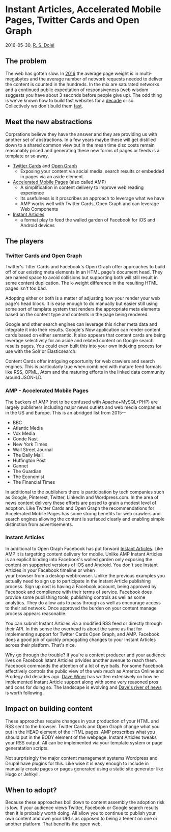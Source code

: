 
# Instant Articles, Accelerated Mobile Pages, Twitter Cards and Open Graph

2016-05-30, [R. S. Doiel](http://rsdoiel.github.io)

## The problem

The web has gotten slow. In [2016](http://httparchive.org/trends.php) the 
average page weight is in multi-megabytes and the average number of network 
requests needed to deliver the content is counted in 
the hundreds. In the mix are saturated networks and a continued public 
expectation of responsiveness (web wisdom suggests you have about 3 seconds 
before people give up).  The odd thing is we've known how to build fast 
websites for a [decade](https://www.stevesouders.com/) or so.  
Collectively we don't build them [fast](https://www.sitepoint.com/average-page-weight-increased-another-16-2015/). 


## Meet the new abstractions

Corprations believe they have the answer and they are providing us 
with another set of abstractions. In a few years maybe these will 
get distilled down to a shared common view but in the mean time disc 
costs remain reasonably priced and generating these new forms of 
pages or feeds is a template or so away.

+ [Twitter Cards](https://dev.twitter.com/cards/overview) and [Open Graph](http://ogp.me/)
  + Exposing your content via social media, search results or embedded in pages via an aside element
+ [Accelerated Mobile Pages](https://www.ampproject.org/) (also called AMP)
  + A simplification in content delivery to improve web reading experience
  + Its usefulness is it proscribes an approach to leverage what we have
  + AMP works well with Twitter Cards, Open Graph and can leverage Web Components
+ [Instant Articles](https://instantarticles.fb.com/)
  + a format play to feed the walled garden of Facebook for iOS and Android devices


## The players 

### Twitter Cards and Open Graph

Twitter's Titter Cards and Facebook's Open Graph offer approaches to 
build off of our existing meta elements in an HTML page's document 
head.  They are named space to avoid collisions but supporting both 
will still result in some content duplication. The k-weight 
difference in the resulting HTML pages isn't too bad. 

Adopting either or both is a matter of adjusting how your render your 
web page's head block.  It is easy enough to do manually but easier 
still using some sort of template system that renders the appropriate 
meta elements based on the content type and contents in the page 
being rendered.  

Google and other search engines can leverage this richer meta 
data and integrate it into their results. Google's Now application can 
render content cards based on either semantic. It also appears that 
content cards are being leverage selectively for an aside and related 
content on Google search results pages. You could even built this into 
your own indexing process for use with the Solr or Elasticsearch.

Content Cards offer intriguing opportunity for web crawlers and search 
engines.  This is particularly true when combined with mature feed 
formats like RSS, OPML, Atom and the maturing efforts in the linked 
data community around JSON-LD.


### AMP - Accelerated Mobile Pages

The backers of AMP (not to be confused with Apache+MySQL+PHP) are largely
publishers including major news outlets and web media
companies in the US and Europe. This is an abridged list from 2015--

+ BBC
+ Atlantic Media
+ Vox Media
+ Conde Nast
+ New York Times
+ Wall Street Journal
+ The Daily Mail
+ Huffington Post
+ Gannet
+ The Guardian
+ The Economist
+ The Financial Times

In additional to the publishers there is participation by tech companies
such as Google, Pinterest, Twitter, LinkedIn and Wordpress.com. In the area
of news content delivery these efforts are posed to grain a modest level of
adoption. Like Twitter Cards and Open Graph the recommendations for Accelerated
Mobile Pages has some strong benefits for web crawlers and search engines allowing
the content is surfaced clearly and enabling simple distinction from 
advertisements.


### Instant Articles

In additional to Open Graph Facebook has put forward [Instant Articles](https://developers.facebook.com/docs/instant-articles).
Like AMP it is targetting content delivery for mobile. Unlike AMP Instant Articles is an
explicit binding into Facebook's walled garden only exposing the content on supported
versions of iOS and Android. You don't see Instant Articles in your Facebook timeline or when  
your browser from a deskop webbrowser.  Unlike the previous
examples you actually need to sign up to participate in the Instant Article publishing
process.  Sign up cost is having a Facebook account, being approved by Facebook and complience
with their terms of service. Facebook does provide some publishing tools, publishing controls
as well as some analytics. They do allow ads to pass through as well as encourage access to
their ad network.  Once approved the burden on your content manage process appears reasonable.  

You can submit Instant Articles via a modified RSS feed or directly through their API. 
In this sense the overhead is about the same as that for implementing support for Twitter Cards
Open Graph, and AMP. Facebook does a good job of quickly propogating changes to your
Instant Articles across their platform. That's nice.

Why go through the trouble? If you're a content producer and your audience lives on Facebook
Istant Articles privides another avenue to reach them.  Facebook commands the attention 
of a lot of eye balls. For some Facebook effectively controls the public view of the 
web much as America Online and Prodegy did decades ago. [Dave Winer](https://twitter.com/davewiner) 
has written extensively on how he implemented Instant Article support along with 
some very reasoned pros and cons for doing so. The landscape is evolving and 
[Dave's river of news](http://scripting.com) is worth following.


## Impact on building content

These approaches require changes in your production of your HTML and RSS sent to the browser.
Twitter Cards and Open Graph change what you put in the HEAD element of the HTML
pages.  AMP proscribes what you should put in the BODY element of the webpage.
Instant Articles tweaks your RSS output. All can be implemented via your template 
system or page generatation scripts.

Not surprisingly the major content management systems Wordpress and Drupal have plugins for this.
Like wise it is easy enough to include in manually create pages or pages generated using a 
static site generator like Hugo or Jehkyll.


## When to adopt?

Because these approaches boil down to content assembly the adoption risk 
is low.  If your audience views Twitter, Facebook or Google search results 
then it is probably worth doing.  All allow you to continue to publish your 
own content and own your URLs as opposed to being a tenent on one or another 
platform. That benefits the open web.

